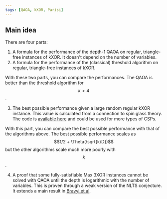 ```yaml
---
tags: [QAOA, kXOR, Parisi]
---
```


## Main idea

There are four parts:
1. A formula for the performance of the depth-1 QAOA on regular, triangle-free instances of kXOR. It doesn't depend on the number of variables.
2. A formula for the performance of the (classical) threshold algorithm on regular, triangle-free instances of kXOR.

With these two parts, you can compare the performances. The QAOA is better than the threshold algorithm for $$k > 4$$.

3. The best possible performance given a large random regular kXOR instance.
This value is calculated from a connection to spin glass theory.
The code is [available here](https://nbviewer.jupyter.org/github/marwahaha/QuAIL-2021/blob/main/parisi.ipynb) and could be used for more types of CSPs.

With this part, you can compare the best possible performance with that of the algorithms above.
The best possible performance scales as $$1/2 + \Theta(\sqrt{k/D})$$ but the other algorithms scale much more poorly with $$k$$.

4. A proof that some fully-satisfiable Max 3XOR instances cannot be solved with QAOA until the depth is logarithmic with the number of variables.
This is proven through a weak version of the NLTS conjecture. It extends a main result in [Bravyi et al](https://arxiv.org/abs/1910.08980).

